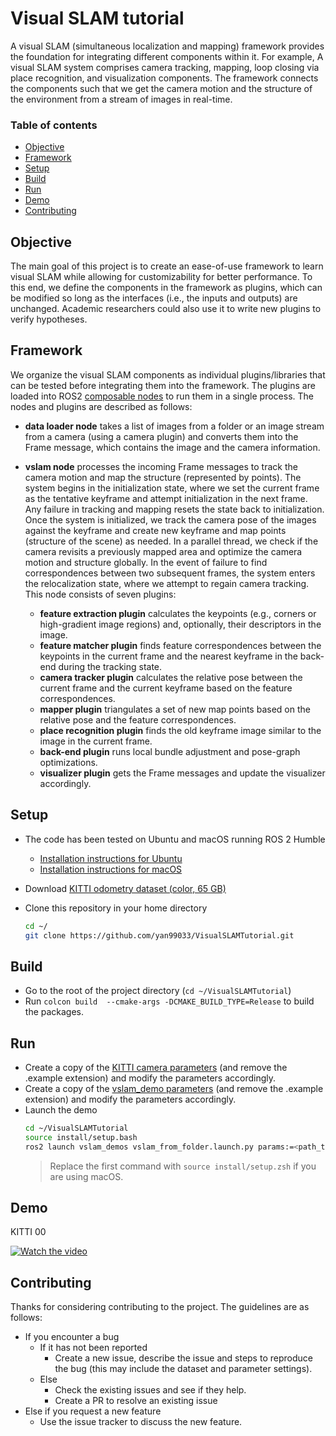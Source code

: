 # Visual SLAM tutorial

A visual SLAM (simultaneous localization and mapping) framework provides the foundation for integrating different components within it. 
For example, A visual SLAM system comprises camera tracking, mapping, loop closing via place recognition, and visualization components. 
The framework connects the components such that we get the camera motion and the structure of the environment from a stream of images in real-time.

### Table of contents
- [Objective](#objective)
- [Framework](#framework)
- [Setup](#setup)
- [Build](#build)
- [Run](#run)
- [Demo](#demo)
- [Contributing](#contributing)

## Objective

The main goal of this project is to create an ease-of-use framework to learn visual SLAM while allowing for customizability for better performance.
To this end, we define the components in the framework as plugins, which can be modified so long as the interfaces (i.e., the inputs and outputs) are unchanged.
Academic researchers could also use it to write new plugins to verify hypotheses.

## Framework

We organize the visual SLAM components as individual plugins/libraries that can be tested before integrating them into the framework. 
The plugins are loaded into ROS2 [composable nodes](https://docs.ros.org/en/humble/Tutorials/Intermediate/Composition.html) to run them in a single process. The nodes and plugins are described as follows:
- **data loader node** takes a list of images from a folder or an image stream from a camera (using a camera plugin) and converts them into the Frame message, which contains the image and the camera information.

- **vslam node** processes the incoming Frame messages to track the camera motion and map the structure (represented by points). The system begins in the initialization state, where we set the current frame as the tentative keyframe and attempt initialization in the next frame. Any failure in tracking and mapping resets the state back to initialization. Once the system is initialized, we track the camera pose of the images against the keyframe and create new keyframe and map points (structure of the scene) as needed. In a parallel thread, we check if the camera revisits a previously mapped area and optimize the camera motion and structure globally. In the event of failure to find correspondences between two subsequent frames, the system enters the relocalization state, where we attempt to regain camera tracking. This node consists of seven plugins:
  - **feature extraction plugin** calculates the keypoints (e.g., corners or high-gradient image regions) and, optionally, their descriptors in the image.
  - **feature matcher plugin** finds feature correspondences between the keypoints in the current frame and the nearest keyframe in the back-end during the tracking state. 
  - **camera tracker plugin** calculates the relative pose between the current frame and the current keyframe based on the feature correspondences. 
  - **mapper plugin** triangulates a set of new map points based on the relative pose and the feature correspondences.
  - **place recognition plugin** finds the old keyframe image similar to the image in the current frame.
  - **back-end plugin** runs local bundle adjustment and pose-graph optimizations.
  - **visualizer plugin** gets the Frame messages and update the visualizer accordingly.

## Setup

- The code has been tested on Ubuntu and macOS running ROS 2 Humble
  - [Installation instructions for Ubuntu](https://docs.ros.org/en/humble/Installation/Ubuntu-Install-Debians.html)
  - [Installation instructions for macOS](https://github.com/RoboStack/ros-humble)

- Download [KITTI odometry dataset (color, 65 GB)](https://www.cvlibs.net/datasets/kitti/eval_odometry.php)
- Clone this repository in your home directory
    ```bash
    cd ~/
    git clone https://github.com/yan99033/VisualSLAMTutorial.git
    ```

## Build

- Go to the root of the project directory (`cd ~/VisualSLAMTutorial`)
- Run `colcon build  --cmake-args -DCMAKE_BUILD_TYPE=Release` to build the packages.

## Run

- Create a copy of the [KITTI camera parameters](src/camera_plugins//monocular_camera_plugins/params/kitti_camera.yaml.example) (and remove the .example extension) and modify the parameters accordingly.
- Create a copy of the [vslam_demo parameters](src/vslam_demos/params/test_kitti.yaml.example) (and remove the .example extension) and modify the parameters accordingly.
- Launch the demo
  ```bash
  cd ~/VisualSLAMTutorial
  source install/setup.bash
  ros2 launch vslam_demos vslam_from_folder.launch.py params:=<path_to_test_kitti_yaml_file>
  ```
  > Replace the first command with `source install/setup.zsh` if you are using macOS. 

## Demo

KITTI 00

[![Watch the video](https://img.youtube.com/vi/hlUrOYW0YeA/default.jpg)](https://youtu.be/hlUrOYW0YeA)

## Contributing

Thanks for considering contributing to the project. The guidelines are as follows:

- If you encounter a bug
  - If it has not been reported
    - Create a new issue, describe the issue and steps to reproduce the bug (this may include the dataset and parameter settings).
  - Else
    - Check the existing issues and see if they help.
    - Create a PR to resolve an existing issue
- Else if you request a new feature
  - Use the issue tracker to discuss the new feature.
